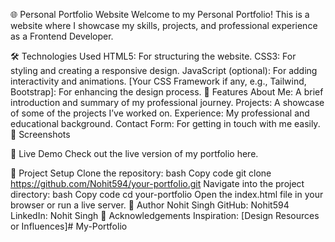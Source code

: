 🌐 Personal Portfolio Website
Welcome to my Personal Portfolio! This is a website where I showcase my skills, projects, and professional experience as a Frontend Developer.

🛠️ Technologies Used
HTML5: For structuring the website.
CSS3: For styling and creating a responsive design.
JavaScript (optional): For adding interactivity and animations.
[Your CSS Framework if any, e.g., Tailwind, Bootstrap]: For enhancing the design process.
🚀 Features
About Me: A brief introduction and summary of my professional journey.
Projects: A showcase of some of the projects I’ve worked on.
Experience: My professional and educational background.
Contact Form: For getting in touch with me easily.
📸 Screenshots

🌟 Live Demo
Check out the live version of my portfolio here.

📂 Project Setup
Clone the repository:
bash
Copy code
git clone https://github.com/Nohit594/your-portfolio.git
Navigate into the project directory:
bash
Copy code
cd your-portfolio
Open the index.html file in your browser or run a live server.
👤 Author
Nohit Singh
GitHub: Nohit594
LinkedIn: Nohit Singh
🙏 Acknowledgements
Inspiration: [Design Resources or Influences]# My-Portfolio
